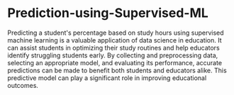 # Prediction-using-Supervised-ML
Predicting a student's percentage based on study hours using supervised machine learning is a valuable application of data science in education. It can assist students in optimizing their study routines and help educators identify struggling students early. By collecting and preprocessing data, selecting an appropriate model, and evaluating its performance, accurate predictions can be made to benefit both students and educators alike. This predictive model can play a significant role in improving educational outcomes.
